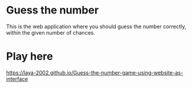 # Guess the number
This is the web application where you should guess the number correctly, within the given number of chances.

# Play here
https://laya-2002.github.io/Guess-the-number-game-using-website-as-interface
